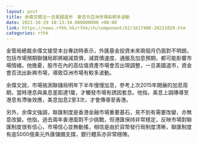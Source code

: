 ```yaml
---
layout: post
title: 余偉文關注一旦美國退市　會否令亞洲市場有較多波動
date: 2021-10-29 10:13:34.000000000 +08:00
link: https://news.rthk.hk/rthk/ch/component/k2/1617486-20211029.htm
categories: rthk
---
```


金管局總裁余偉文接受本台專訪時表示，外匯基金投資未來兩個月仍面對不明朗，包括市場預期聯儲局即將縮減買債，減買債速度、通脹及加息預期，都可能影響市場情緒。他擔憂，股市在內的高估值資產市場會否出現調整，一旦美國退市，資金會否流出新興市場，導致亞洲市場有較多波動。

余偉文說，市場揣測聯儲局明年下半年慢慢加息，參考上次2015年開展的加息周期，當時港息與美息差距達1厘，才觸發市場有誘因套息。他指，美息上調傳導至港息有滯後效應，美息加息2至3次，才會傳導至香港。

另外，余偉文強調，聯匯制度是香港金融市場重要基石，見不到有需要改變，亦無意改變。他指，過去兩年香港面對不少挑戰，但港匯保持非常穩定，反映市場對聯匯制度很有信心，市場信心並無動搖，相信是由於貨幣發行局制度清晰，聯匯制度有逾5000億美元外匯儲備支撐，銀行體系亦非常穩陣。
